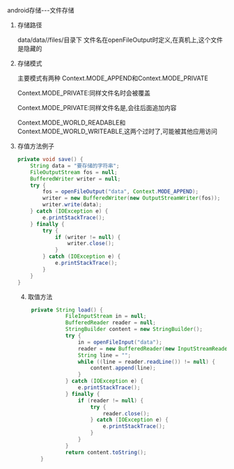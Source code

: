 android存储---文件存储

1. 存储路径

   data/data/<packagename>/files/目录下  文件名在openFileOutput时定义,在真机上,这个文件是隐藏的

2. 存储模式

   主要模式有两种  Context.MODE_APPEND和Context.MODE_PRIVATE

   Context.MODE_PRIVATE:同样文件名时会被覆盖

   Context.MODE_PRIVATE:同样文件名是,会往后面追加内容

   Context.MODE_WORLD_READABLE和Context.MODE_WORLD_WRITEABLE,这两个过时了,可能被其他应用访问

3. 存值方法例子

   ```java
   private void save() {
       String data = "要存储的字符串";
       FileOutputStream fos = null;
       BufferedWriter writer = null;
       try {
           fos = openFileOutput("data", Context.MODE_APPEND);
           writer = new BufferedWriter(new OutputStreamWriter(fos));
           writer.write(data);
       } catch (IOException e) {
           e.printStackTrace();
       } finally {
           try {
               if (writer != null) {
                   writer.close();
               }
           } catch (IOException e) {
               e.printStackTrace();
           }
       }
   }
   ```

   4. 取值方法

      ```java
       private String load() {
                  FileInputStream in = null;
                  BufferedReader reader = null;
                  StringBuilder content = new StringBuilder();
                  try {
                      in = openFileInput("data");
                      reader = new BufferedReader(new InputStreamReader(in));
                      String line = "";
                      while ((line = reader.readLine()) != null) {
                          content.append(line);
                      }
                  } catch (IOException e) {
                      e.printStackTrace();
                  } finally {
                      if (reader != null) {
                          try {
                              reader.close();
                          } catch (IOException e) {
                              e.printStackTrace();
                          }
                      }
                  }
                  return content.toString();
          }
      ```